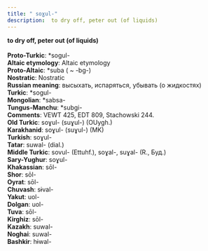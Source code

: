 ```yaml
---
title: " soɣul-"
description:  to dry off, peter out (of liquids)
---
```

<strong> to dry off, peter out (of liquids)</strong><br><br>
<strong>Proto-Turkic</strong>:  *sogul-<br>
<strong>Altaic etymology</strong>:  Altaic etymology<br>
<strong> Proto-Altaic</strong>:  *suba ( ~ -bg-)<br>
<strong>Nostratic</strong>:  Nostratic<br>
<strong>Russian meaning</strong>:  высыхать, испаряться, убывать (о жидкостях)<br>
<strong>Turkic</strong>:  *sogul-<br>
<strong>Mongolian</strong>:  *sabsa-<br>
<strong>Tungus-Manchu</strong>:  *subgi-<br>
<strong>Comments</strong>:  VEWT 425, EDT 809, Stachowski 244.<br>
<strong>Old Turkic</strong>:  soɣul- (suɣul-) (OUygh.)<br>
<strong>Karakhanid</strong>:  soɣul- (suɣul-) (MK)<br>
<strong>Turkish</strong>:  soɣul-<br>
<strong>Tatar</strong>:  suwal- (dial.)<br>
<strong>Middle Turkic</strong>:  sovul- (Ettuhf.), soɣal-, suɣal- (R., Буд.)<br>
<strong>Sary-Yughur</strong>:  soɣul-<br>
<strong>Khakassian</strong>:  sōl-<br>
<strong>Shor</strong>:  sōl-<br>
<strong>Oyrat</strong>:  sōl-<br>
<strong>Chuvash</strong>:  sɨval-<br>
<strong>Yakut</strong>:  uol-<br>
<strong>Dolgan</strong>:  uol-<br>
<strong>Tuva</strong>:  sōl-<br>
<strong>Kirghiz</strong>:  sōl-<br>
<strong>Kazakh</strong>:  suwal-<br>
<strong>Noghai</strong>:  suwal-<br>
<strong>Bashkir</strong>:  hɨwal-<br>


